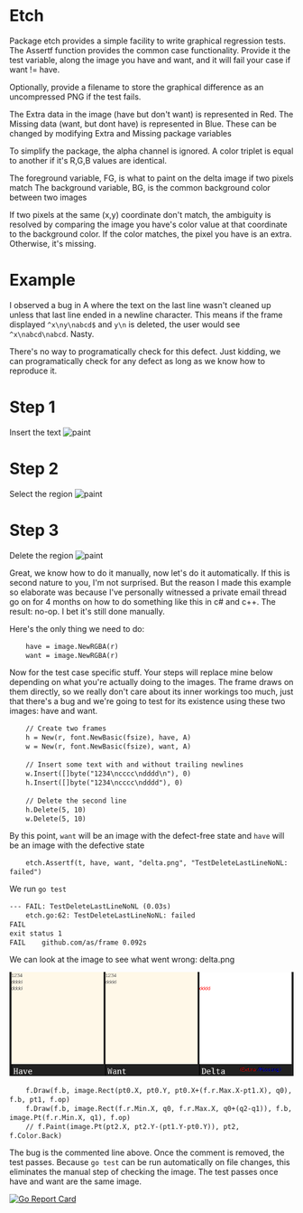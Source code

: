 # Etch
Package etch provides a simple facility to write graphical regression tests.
The Assertf function provides the common case functionality. Provide it the
test variable, along the image you have and want, and it will fail your case
if want != have.

Optionally, provide a filename to store the graphical difference as an
uncompressed PNG if the test fails.

The Extra data in the image (have but don't want) is represented in Red. The
Missing data (want, but dont have) is represented in Blue. These can be
changed by modifying Extra and Missing package variables

To simplify the package, the alpha channel is ignored. A color triplet is
equal to another if it's R,G,B values are identical.

The foreground variable, FG, is what to paint on the delta image if two
pixels match The background variable, BG, is the common background color
between two images

If two pixels at the same (x,y) coordinate don't match, the ambiguity is
resolved by comparing the image you have's color value at that coordinate to
the background color. If the color matches, the pixel you have is an extra.
Otherwise, it's missing.

# Example

I observed a bug in A where the text on the last line wasn't
cleaned up unless that last line ended in a newline character. This
means if the frame displayed `^x\ny\nabcd$` and `y\n` is deleted, the
user would see `^x\nabcd\nabcd`. Nasty.

There's no way to programatically check for this defect. Just kidding,
we can programatically check for any defect as long as we know how
to reproduce it. 

# Step 1

Insert the text
![paint](img/bug1.png)

# Step 2

Select the region
![paint](img/bug2.png)

# Step 3

Delete the region
![paint](img/bug3.png)

Great, we know how to do it manually, now let's do it automatically.
If this is second nature to you, I'm not surprised. But the reason
I made this example so elaborate was because I've personally witnessed
a private email thread go on for 4 months on how to do something like
this in c# and c++. The result: no-op. I bet it's still done manually.

Here's the only thing we need to do:

```
	have = image.NewRGBA(r)
	want = image.NewRGBA(r)
```

Now for the test case specific stuff. Your steps will replace mine
below depending on what you're actually doing to the images. The
frame draws on them directly, so we really don't care about
its inner workings too much, just that there's a bug and we're
going to test for its existence using these two images: have
and want.


```
	// Create two frames
	h = New(r, font.NewBasic(fsize), have, A)
	w = New(r, font.NewBasic(fsize), want, A)
	
	// Insert some text with and without trailing newlines
	w.Insert([]byte("1234\ncccc\ndddd\n"), 0)
	h.Insert([]byte("1234\ncccc\ndddd"), 0)
	
	// Delete the second line
	h.Delete(5, 10)
	w.Delete(5, 10)
```

By this point, `want` will be an image with the defect-free
state and `have` will be an image with the defective state

```
	etch.Assertf(t, have, want, "delta.png", "TestDeleteLastLineNoNL: failed")
```


We run `go test`

```
--- FAIL: TestDeleteLastLineNoNL (0.03s)
	etch.go:62: TestDeleteLastLineNoNL: failed
FAIL
exit status 1
FAIL	github.com/as/frame	0.092s
```

We can look at the image to see what went wrong: delta.png

![paint](img/delta.png)

```
	f.Draw(f.b, image.Rect(pt0.X, pt0.Y, pt0.X+(f.r.Max.X-pt1.X), q0), f.b, pt1, f.op)
	f.Draw(f.b, image.Rect(f.r.Min.X, q0, f.r.Max.X, q0+(q2-q1)), f.b, image.Pt(f.r.Min.X, q1), f.op)
	// f.Paint(image.Pt(pt2.X, pt2.Y-(pt1.Y-pt0.Y)), pt2, f.Color.Back)

```

The bug is the commented line above. Once the comment is removed, the test passes. Because `go test`
can be run automatically on file changes, this eliminates the manual step of checking the image. The
test passes once have and want are the same image.

[![Go Report Card](https://goreportcard.com/badge/github.com/as/etch)](https://goreportcard.com/badge/github.com/as/etch)



